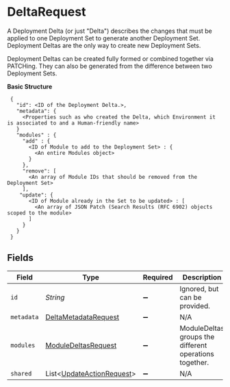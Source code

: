 # DeltaRequest

A Deployment Delta (or just "Delta") describes the changes that must be applied to one Deployment Set to generate another Deployment Set. Deployment Deltas are the only way to create new Deployment Sets.

Deployment Deltas can be created fully formed or combined together via PATCHing. They can also be generated from the difference between two Deployment Sets.

**Basic Structure**

```
 {
   "id": <ID of the Deployment Delta.>,
   "metadata": {
     <Properties such as who created the Delta, which Environment it is associated to and a Human-friendly name>
   }
   "modules" : {
     "add" : {
       <ID of Module to add to the Deployment Set> : {
         <An entire Modules object>
       }
     },
     "remove": [
       <An array of Module IDs that should be removed from the Deployment Set>
     ],
    "update": {
       <ID of Module already in the Set to be updated> : [
         <An array of JSON Patch (Search Results (RFC 6902) objects scoped to the module>
       ]
     }
   }
 }
```


## Fields

| Field                                                                   | Type                                                                    | Required                                                                | Description                                                             |
| ----------------------------------------------------------------------- | ----------------------------------------------------------------------- | ----------------------------------------------------------------------- | ----------------------------------------------------------------------- |
| `id`                                                                    | *String*                                                                | :heavy_minus_sign:                                                      | Ignored, but can be provided.                                           |
| `metadata`                                                              | [DeltaMetadataRequest](../../models/shared/DeltaMetadataRequest.md)     | :heavy_minus_sign:                                                      | N/A                                                                     |
| `modules`                                                               | [ModuleDeltasRequest](../../models/shared/ModuleDeltasRequest.md)       | :heavy_minus_sign:                                                      | ModuleDeltas groups the different operations together.                  |
| `shared`                                                                | List<[UpdateActionRequest](../../models/shared/UpdateActionRequest.md)> | :heavy_minus_sign:                                                      | N/A                                                                     |